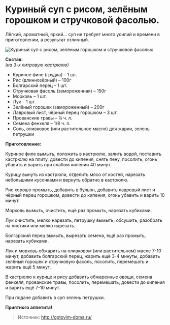 # Куриный суп с рисом, зелёным горошком и стручковой фасолью.
Лёгкий, ароматный, яркий... суп не требует много усилий и времени в приготовлении, а результат отличный.

![Куриный суп с рисом, зелёным горошком и стручковой фасолью](/images/Kulinar/Soup/sup_kurica_zel_goroshek_fasol.jpg 'Куриный суп с рисом, зелёным горошком и стручковой фасолью')

**Состав:**  
_(на 3-х литровую кастрюлю)_

- Куриное филе (грудка) – 1 шт.
- Рис (длиннозёрный) – 100г
- Болгарский перец – 1 шт.
- Стручковая фасоль (замороженная) – 150г
- Морковь – 1 шт.
- Лук – 1 шт.
- Зелёный горошек (замороженный) – 200г
- Лавровый лист, чёрный перец горошком – 3 шт.
- Прованские травы – ¼ ч. л.
- Семена фенхеля – 1/8 ч. л.
- Соль, оливковое (или растительное масло) для жарки, зелень петрушки

**Приготовление:**

Куриное филе вымыть, положить в кастрюлю, залить водой, поставить кастрюлю на плиту, довести до кипения, снять пену, посолить, огонь убавить и варить при слабом кипении 40 минут.

Курицу вынуть из кастрюли, отделить мясо от костей, нарезать небольшими кусочками и вернуть обратно в кастрюлю.

Рис хорошо промыть, добавить в бульон, добавить лавровый лист и чёрный перец горошком, довести до кипения, огонь убавить и варить 10 минут.

Морковь вымыть, очистить, ещё раз промыть, нарезать кубиками.

Лук очистить, мелко нарезать, петрушку вымыть, обсушить, разобрать на листики или мелко нарезать.

Болгарский перец вымыть, вырезать семена, ещё раз промыть, нарезать кубиками.

Лук и морковь обжарить на оливковом (или растительном) масле 7-10 минут, добавить болгарский перец, жарить ещё 3-4 минуты, добавить зелёный горошек и стручковую фасоль, посолить, перемешать и жарить ещё 5 минут.

В кастрюлю к курице и рису добавить обжаренные овощи, семена фенхеля, прованские травы, посолить, перемешать, довести до кипения и варить ещё 7-10 минут.

При подаче добавить в суп зелень петрушки.

**Приятного аппетита!**

> Источник: http://gotovim-doma.ru/
